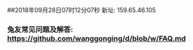 ##2018年09月28日07时12分07秒 新址: 159.65.46.105
### 兔友常见问题及解答: https://github.com/wanggonging/d/blob/w/FAQ.md
